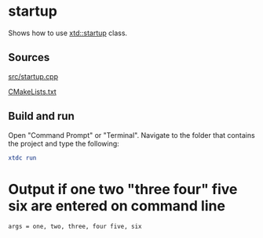 # startup

Shows how to use [xtd::startup](https://gammasoft71.github.io/xtd/reference_guides/latest/startup_8h.html) class.

## Sources

[src/startup.cpp](src/startup.cpp)

[CMakeLists.txt](CMakeLists.txt)

## Build and run

Open "Command Prompt" or "Terminal". Navigate to the folder that contains the project and type the following:

```cmake
xtdc run
```

# Output if one two "three four" five six are entered on command line

```
args = one, two, three, four five, six
```
